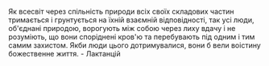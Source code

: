 Як всесвіт через спільність природи всіх своїх складових частин тримається і грунтується на їхній взаємній відповідності, так усі люди, об'єднані природою, ворогують між собою через лиху вдачу і не розуміють, що вони споріднені кров'ю та перебувають під одним і тим самим захистом. Якби люди цього дотримувалися, вони б вели воістину божественне життя. - Лактанцій